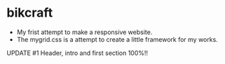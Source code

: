 # bikcraft

- My frist attempt to make a responsive website.
- The mygrid.css is a attempt to create a little framework for my works.


UPDATE #1
Header, intro and first section 100%!!